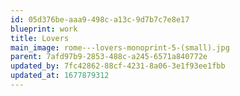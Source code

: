 ```yaml
---
id: 05d376be-aaa9-498c-a13c-9d7b7c7e8e17
blueprint: work
title: Lovers
main_image: rome---lovers-monoprint-5-(small).jpg
parent: 7afd97b9-2853-488c-a245-6571a840772e
updated_by: 7fc42862-88cf-4231-8a06-3e1f93ee1fbb
updated_at: 1677879312
---
```

